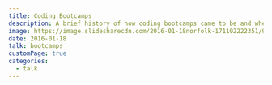 ```yaml
---
title: Coding Bootcamps
description: A brief history of how coding bootcamps came to be and where they're headed.
image: https://image.slidesharecdn.com/2016-01-18norfolk-171102222351/95/norfolkjs-meetup-js-coding-bootcamps-1-638.jpg?cb=1510970018
date: 2016-01-18
talk: bootcamps
customPage: true
categories:
  - talk
---
```

